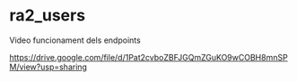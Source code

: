 # ra2_users

Video funcionament dels endpoints

https://drive.google.com/file/d/1Pat2cvboZBFJGQmZGuKO9wCOBH8mnSPM/view?usp=sharing
